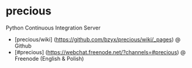 precious
========

  Python Continuous Integration Server
  

  - [precious/wiki] (https://github.com/bzyx/precious/wiki/_pages) @ Github
  - [#precious] (https://webchat.freenode.net/?channels=#precious) @ Freenode (English & Polish)
